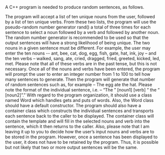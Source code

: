 A C++ program is needed to produce random sentences, as follows.

The program will accept a list of ten unique nouns from the user, followed by a list of ten unique verbs.  From these two lists, the program will use the pseudo-random number generator rand() a total of three times for each sentence to select a noun followed by a verb and followed by another noun.  The random number generator is recommended to be used so that the output sentences will have a strong likelihood of being unique. The two nouns in a given sentence must be different.  For example, the user may enter the ten nouns -- ant, bee, cat, dog, egg, fish, gate, hat, ink, joy – and the ten verbs – walked, sang, ate, cried, dragged, fried, greeted, kicked, led, met.  Please note that all of these verbs are in the past tense, but this is not necessary.  Once all of the nouns and verbs have been entered, the program will prompt the user to enter an integer number from 1 to 100 to tell how many sentences to generate.  Then the program will generate that number of random sentences such as, for example – The egg ate the hat.  Please note the format of the individual sentence, i.e.  – “The ” [noun1] [verb] “ the “ [noun2]”.”
With regard to the program organization, it should use a class named Word which handles gets and puts of words.  Also, the Word class should have a default constructor.  The program should also have a container class which constructs the individual sentences and transports each sentence back to the caller to be displayed.  The container class will contain the template and will fill in the selected nouns and verb into the sentence, which it then returns to the caller.  Also, please note that I am leaving it up to you to decide how the user’s input nouns and verbs are to be stored in the program.  However, once a sentence has been displayed to the user, it does not have to be retained by the program.  Thus, it is possible but not likely that two or more output sentences will be the same.
